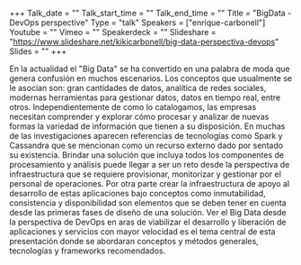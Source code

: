 +++
Talk_date = ""
Talk_start_time = ""
Talk_end_time = ""
Title = "BigData - DevOps perspective"
Type = "talk"
Speakers = ["enrique-carbonell"]
Youtube = ""
Vimeo = ""
Speakerdeck = ""
Slideshare = "https://www.slideshare.net/kikicarbonell/big-data-perspectiva-devops"
Slides = ""
+++

En la actualidad el "Big Data" se ha convertido en una palabra de moda que genera 
confusión en muchos escenarios. Los conceptos que usualmente se le asocian son: 
gran cantidades de datos, analítica de redes sociales, modernas herramientas para 
gestionar datos, datos en tiempo real, entre otros. Independientemente de como lo 
catalogamos, las empresas necesitan comprender y explorar cómo procesar y analizar 
de nuevas formas la variedad de información que tienen a su disposición. En muchas 
de las investigaciones aparecen referencias de tecnologías como Spark y Cassandra 
que se mencionan como un recurso externo dado por sentado su existencia. Brindar 
una solución que incluya todos los componentes de procesamiento y análisis puede 
llegar a ser un reto desde la perspectiva de infraestructura que se requiere 
provisionar, monitorizar y gestionar por el personal de operaciones. Por otra parte 
crear la infraestructura de apoyo al desarrollo de estas aplicaciones bajo conceptos 
como inmutabilidad, consistencia y disponibilidad son elementos que se deben tener en 
cuenta desde las primeras fases de diseño de una solución. Ver el Big Data desde la 
perspectiva de DevOps en aras de viabilizar el desarrollo y liberación de aplicaciones 
y servicios con mayor velocidad es el tema central de esta presentación donde se abordaran 
conceptos y métodos generales, tecnologías y frameworks recomendados.

